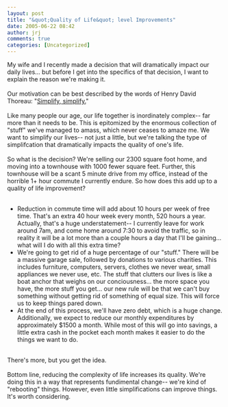 ```yaml
---
layout: post
title: "&quot;Quality of Life&quot; level Improvements"
date: 2005-06-22 08:42
author: jrj
comments: true
categories: [Uncategorized]
---
```

My wife and I recently made a decision that will dramatically impact our daily lives... but before I get into the specifics of that decision, I want to explain the reason we're making it.<br /><br />Our motivation can be best described by the words of Henry David Thoreau: "<a href="http://www.amazon.com/exec/obidos/tg/detail/-/0395720427/qid=1119455098/sr=8-1/ref=pd_bbs_1/103-6074369-8062206?v=glance&amp;s=books&amp;n=507846" target="_blank">Simplify, simplify.</a>"<br /><br />Like many people our age, our life together is inordinately complex-- far more than it needs to be. This is epitomized by the enormous collection of "stuff" we've managed to amass, which never ceases to amaze me. We want to simplify our lives-- not just a little, but we're talking the type of simplifcation that dramatically impacts the quality of one's life.<br /><br />So what is the decision? We're selling our 2300 square foot home, and moving into a townhouse with 1000 fewer square feet. Further, this townhouse will be a scant 5 minute drive from my office, instead of the horrible 1+ hour commute I currently endure. So how does this add up to a quality of life improvement?<br /><ul><br /> <li>Reduction in commute time will add about 10 hours per week of free time. That's an extra 40 hour week every month, 520 hours a year. Actually, that's a huge understatement-- I currently leave for work around 7am, and come home around 7:30 to avoid the traffic, so in reality it will be a lot more than a couple hours a day that I'll be gaining... what will I do with all this extra time?<br /> </li><li>We're going to get rid of a huge percentage of our "stuff." There will be a massive garage sale, followed by donations to various charities. This includes furniture, computers, servers, clothes we never wear, small appliances we never use, etc. The stuff that clutters our lives is like a boat anchor that weighs on our conciousness... the more space you have, the more stuff you get... our new rule will be that we can't buy something without getting rid of something of equal size. This will force us to keep things pared down.<br /> </li><li>At the end of this process, we'll have zero debt, which is a huge change. Additionally, we expect to reduce our monthly expenditures by approximately $1500 a month. While most of this will go into savings, a little extra cash in the pocket each month makes it easier to do the things we want to do.<br /></li></ul><br />There's more, but you get the idea.<br /><br />Bottom line, reducing the complexity of life increases its quality. We're doing this in a way that represents fundimental change-- we're kind of "rebooting" things. However, even little simplifications can improve things. It's worth considering.
